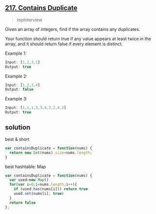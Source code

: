 ## [217. Contains Duplicate](https://leetcode.com/problems/contains-duplicate/)
>topInterview

Given an array of integers, find if the array contains any duplicates.

Your function should return true if any value appears at least twice in the array, and it should return false if every element is distinct.

Example 1:
```js
Input: [1,2,3,1]
Output: true
```
Example 2:
```js
Input: [1,2,3,4]
Output: false
```
Example 3:
```js
Input: [1,1,1,3,3,4,3,2,4,2]
Output: true
```

## solution
best & short
```js
var containsDuplicate = function(nums) {
  return new Set(nums).size<nums.length;
}
```

best hashtable: Map
```js
var containsDuplicate = function(nums) {
  var used=new Map()
  for(var i=0;i<nums.length;i++){
    if (used.has(nums[i])) return true
    used.set(nums[i], true)
  }
  return false
};
```

